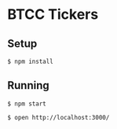 
# BTCC Tickers

## Setup

```
$ npm install
```

## Running

```
$ npm start
```

```
$ open http://localhost:3000/
```
